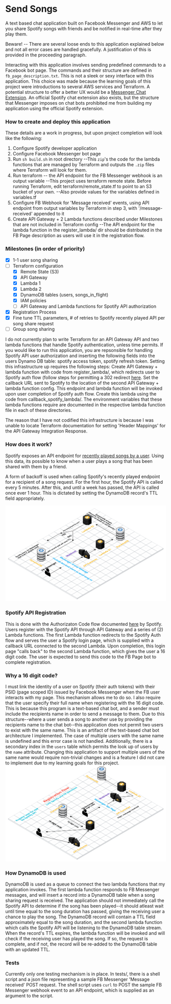 # Send Songs

A text based chat application built on Facebook Messenger and AWS to let you share Spotify songs with friends and be notified in real-time after they play them.

Beware! -- There are several loose ends to this application explained below and not all error cases are handled gracefully. A justification of this is provided in the proceeding paragraph.

Interacting with this application involves sending predefined commands to a Facebook bot page. The commands and their structure are defined in `fb_page_description.txt`. This is not a sleek or sexy interface with this application. This choice was made because the learning goals of this project were introductions to several AWS services and Terraform. A potential structure to offer a better UX would be a [Messenger Chat Extension](https://developers.facebook.com/docs/messenger-platform/guides/chat-extensions). An official Spotify chat extension also exists, but the structure that Messenger imposes on chat bots prohibited me from building my application using the official Spotify extension.

### How to create and deploy this application
These details are a work in progress, but upon project completion will look like the following:
  1. Configure Spotify developer application
  2. Configure Facebook Messenger bot page
  3. Run `sh build.sh` in root directory
    --This `zip`'s the code for the lambda functions that are managed by Terraform and outputs the `.zip` files where Terraform will look for them.
  3. Run terraform -- the API endpoint for the FB Messenger webhook is an output variable
    --This project uses terraform remote state. Before running Terraform, edit terraform/remote_state.tf to point to an S3 bucket of your own.
    --Also provide values for the variables defined in variables.tf
  4. Configure FB Webhook for 'Message received' events, using API endpoint from output variables by Terraform in step 3, with '/message-received' appended to it
  5. Create API Gateway + 2 Lambda functions described under Milestones that are not included in Terraform config
    --The API endpoint for the lambda function in the register_lambda/ dir should be distributed in the FB Page description as users will use it in the registration flow.

### Milestones (in order of priority)
- [x] 1-1 user song sharing
- [ ] Terraform configuration
  - [x] Remote State (S3)
  - [x] API Gateway
  - [x] Lambda 1
  - [x] Lambda 2
  - [x] DynamoDB tables (users, songs_in_flight)
  - [x] IAM policies
  - [ ] API Gateway and Lambda functions for Spotify API authorization
- [x] Registration Process
- [x] Fine tune TTL parameters, # of retries to Spotify recently played API per song share request
- [ ] Group song sharing

I do not currently plan to write Terraform for an API Gateway API and two lambda functions that handle Spotify authentication, unless time permits. If you would like to run this application, you are repsonsible for handling Spotify API user authorization and inserting the following fields into the users Dynamo DB table: spotify access token, spotify refresh token. Setting this infrastructure up requires the following steps: Create API Gateway + lambda function with code from register_lambda/, which redirects user to Spotify auth flow (follow steps for permitting a 302 redirect [here](https://kennbrodhagen.net/2016/04/02/how-to-return-302-using-api-gateway-lambda/). Set the callback URL sent to Spotify to the location of the second API Gateway + lambda function config. This endpoint and lambda function will be invoked upon user completion of Spotify auth flow. Create this lambda using the code from callback_spotify_lambda/. The environment variables that these lambda functions require are documented in the respective lambda function file in each of these directories.

The reason that I have not codified this infrastructure is because I was unable to locate Terraform documentation for setting 'Header Mappings' for the API Gateway Integration Response. 

### How does it work?
Spotify exposes an API endpoint for [recently played songs by a user](https://developer.spotify.com/web-api/web-api-personalization-endpoints/get-recently-played/). Using this data, its possible to know when a user plays a song that has been shared with them by a friend. 

A form of backoff is used when calling Spotify's recently played endpoint for a recipient of a song request. For the first hour, the Spotify API is called every 5 minutes. After this, and until a week has passed, the API is called once ever 1 hour. This is dictated by setting the DynamoDB record's TTL field appropriately.

![Song Sharing Architecture](diagrams/Message_Sending_Architecture.png?raw=true "Song Sharing Architecture")

### Spotify API Registration
This is done with the Authorizaton Code flow documented [here](https://github.com/spotify/web-api-auth-examples) by Spotify.
Users register with the Spotify API through API Gateway and a series of (2) Lambda functions. The first Lambda function redirects to the Spotify Auth flow and serves the user a Spotify login page, which is supplied with a callback URL connected to the second Lambda. Upon completion, this login page "calls back" to the second Lambda function, which gives the user a 16 digit code. The user is expected to send this code to the FB Page bot to complete registration.

### Why a 16 digit code?
I must link the identity of a user on Spotify (their auth tokens) with their PSID (page scoped ID) issued by Facebook Messenger when the FB user interacts with my page. This mechanism allows me to do so. I also require that the user specify their full name when registering with the 16 digit code. This is because this program is a text-based chat bot, and a sender must include the recipients name in order to send a message to them. Due to this structure--where a user sends a song to another use by providing the recipients name to the chat bot--this application does not permit two users to exist with the same name. This is an artifact of the text-based chat bot architecture I implemented. The case of multiple users with the same name is undefined and this error case is not handled. Additionally, there is a secondary index in the `users` table which permits the look up of users by the `name` attribute. Changing this application to support multiple users of the same name would require non-trivial changes and is a feature I did not care to implement due to my learning goals for this project.
![Registration Architecture](diagrams/Registration_Architecture.png?raw=true "Registration Architecture")


### How DynamoDB is used
DynamoDB is used as a queue to connect the two lambda functions that my application invokes. The first lambda function responds to FB Messenger messages, and will insert a record into a DynamoDB table when a song sharing request is received. The application should not immediately call the Spotify API to determine if the song has been played--it should atleast wait until time equal to the song duration has passed, giving the receiving user a chance to play the song. The DynamoDB record will contain a TTL field approximately equal to the song duration, and the second lambda function which calls the Spotify API will be listening to the DynamoDB table stream. When the record's TTL expires, the lambda function will be invoked and will check if the receiving user has played the song. If so, the request is complete, and if not, the record will be re-added to the DynamoDB table with an updated TTL.

### Tests
Currently only one testing mechanism is in place. In tests/, there is a shell script and a json file representing a sample FB Messenger 'Message received' POST request. The shell script uses `curl` to POST the sample FB Messenger webhook event to an API endpoint, which is supplied as an argument to the script.
